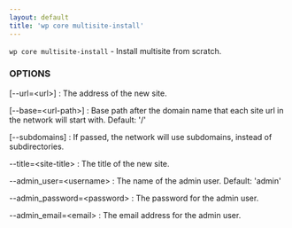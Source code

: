 ```yaml
---
layout: default
title: 'wp core multisite-install'
---
```


`wp core multisite-install` - Install multisite from scratch.

### OPTIONS

[--url=&lt;url&gt;]
: The address of the new site.

[--base=&lt;url-path&gt;]
: Base path after the domain name that each site url in the network will start with.
Default: '/'

[--subdomains]
: If passed, the network will use subdomains, instead of subdirectories.

--title=&lt;site-title&gt;
: The title of the new site.

--admin_user=&lt;username&gt;
: The name of the admin user. Default: 'admin'

--admin_password=&lt;password&gt;
: The password for the admin user.

--admin_email=&lt;email&gt;
: The email address for the admin user.

